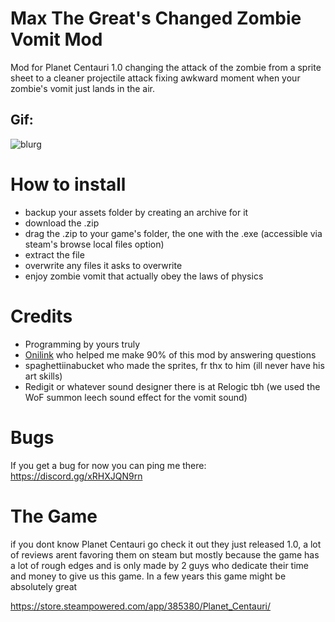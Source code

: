 # Max The Great's Changed Zombie Vomit Mod
Mod for Planet Centauri 1.0 changing the attack of the zombie from a sprite sheet to a cleaner projectile attack fixing awkward moment when your zombie's vomit just lands in the air. 

## Gif:
![blurg](https://github.com/user-attachments/assets/23ef73e0-703e-4fed-b50c-e5f6d4a1d2e9)

# How to install 
- backup your assets folder by creating an archive for it
- download the .zip
- drag the .zip to your game's folder, the one with the .exe (accessible via steam's browse local files option)
- extract the file
- overwrite any files it asks to overwrite
- enjoy zombie vomit that actually obey the laws of physics

# Credits
- Programming by yours truly 
- [Onilink](http://ic.onidev.fr/en/index.html) who helped me make 90% of this mod by answering questions
- spaghettiinabucket who made the sprites, fr thx to him (ill never have his art skills)
- Redigit or whatever sound designer there is at Relogic tbh (we used the WoF summon leech sound effect for the vomit sound)

# Bugs
If you get a bug for now you can ping me there: https://discord.gg/xRHXJQN9rn

# The Game
if you dont know Planet Centauri go check it out they just released 1.0, a lot of reviews arent favoring them on steam but mostly because the game has a lot of rough edges and is only made by 2 guys who dedicate their time and money to give us this game. In a few years this game might be absolutely great 

https://store.steampowered.com/app/385380/Planet_Centauri/
